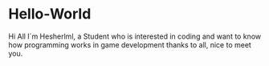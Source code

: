 # Hello-World
Hi All
I´m Hesherlml, a Student who is interested in coding and want to know how programming works in game development 
thanks to all, nice to meet you.
